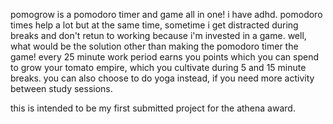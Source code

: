 pomogrow is a pomodoro timer and game all in one!
i have adhd. pomodoro times help a lot but at the same time, sometime i get distracted during breaks and don't retun to working because i'm invested in a game.
well, what would be the solution other than making the pomodoro timer the game! 
every 25 minute work period earns you points which you can spend to grow your tomato empire, which you cultivate during 5 and 15 minute breaks.
you can also choose to do yoga instead, if you need more activity between study sessions.

this is intended to be my first submitted project for the athena award.
